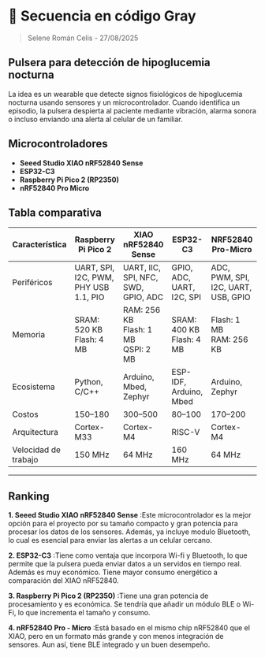 #  📶 Secuencia en código Gray

> Selene Román Celis - 27/08/2025


## Pulsera para detección de hipoglucemia nocturna
 La idea es un wearable que detecte signos fisiológicos de hipoglucemia nocturna usando sensores y un microcontrolador. Cuando identifica un episodio, la pulsera despierta al paciente mediante vibración, alarma sonora o incluso enviando una alerta al celular de un familiar.


## Microcontroladores

- **Seeed Studio XIAO nRF52840 Sense**
- **ESP32-C3**
- **Raspberry Pi Pico 2 (RP2350)**
- **nRF52840 Pro Micro**


## Tabla comparativa

| Característica     | Raspberry Pi Pico 2        | XIAO nRF52840 Sense    | ESP32-C3              | NRF52840 Pro-Micro   |
|--------------------|----------------------------|-------------------------|-----------------------|----------------------|
| Periféricos        | UART, SPI, I2C, PWM, PHY USB 1.1, PIO | UART, IIC, SPI, NFC, SWD, GPIO, ADC | GPIO, ADC, UART, I2C, SPI | ADC, PWM, SPI, I2C, UART, USB, GPIO |
| Memoria            | SRAM: 520 KB<br>Flash: 4 MB | RAM: 256 KB<br>Flash: 1 MB<br>QSPI: 2 MB | SRAM: 400 KB<br>Flash: 4 MB | Flash: 1 MB<br>RAM: 256 KB |
| Ecosistema         | Python, C/C++              | Arduino, Mbed, Zephyr  | ESP-IDF, Arduino, Mbed| Arduino, Zephyr      |
| Costos             | $150–$180                  | $300–$500              | $80–$100              | $170–$200            |
| Arquitectura       | Cortex-M33                 | Cortex-M4              | RISC-V                | Cortex-M4            |
| Velocidad de trabajo | 150 MHz                   | 64 MHz                 | 160 MHz               | 64 MHz               |

---

## Ranking

**1. Seeed Studio XIAO nRF52840 Sense**
:Este microcontrolador es la mejor opción para el proyecto por su tamaño compacto y gran potencia para procesar los datos de los sensores. Además, ya incluye modulo Bluetooth, lo cual es esencial para enviar las alertas a un celular cercano.

**2. ESP32-C3**
:Tiene como ventaja que incorpora Wi-fi y Bluetooth, lo que permite que la pulsera pueda enviar datos a un servidos en tiempo real. Además es muy económico. Tiene mayor consumo energético a comparación del XIAO nRF52840.

**3. Raspberry Pi Pico 2 (RP2350)**
:Tiene una gran potencia de procesamiento y es económica. Se tendría que añadir un módulo BLE o Wi-Fi, lo que incrementa el tamaño y consumo. 

**4. nRF5284O Pro - Micro**
:Está basado en el mismo chip nRF52840 que el XIAO, pero en un formato más grande y con menos integración de sensores. Aun así, tiene BLE integrado y un buen desempeño.
